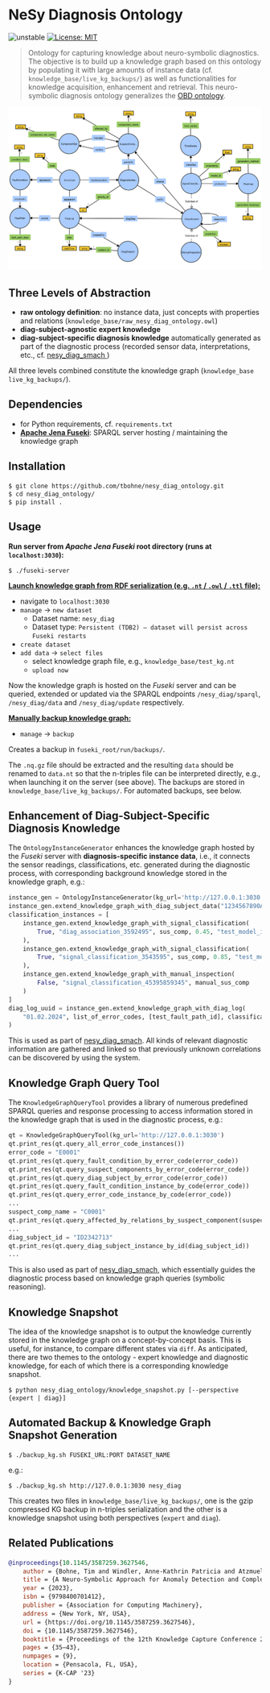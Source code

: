 # NeSy Diagnosis Ontology

![unstable](https://img.shields.io/badge/stability-unstable-orange)
[![License: MIT](https://img.shields.io/badge/License-MIT-yellow.svg)](https://opensource.org/licenses/MIT)

> Ontology for capturing knowledge about neuro-symbolic diagnostics. The objective is to build up a knowledge graph based on this ontology by populating it with large amounts of instance data (cf. `knowledge_base/live_kg_backups/`) as well as functionalities for knowledge acquisition, enhancement and retrieval. This neuro-symbolic diagnosis ontology generalizes the [OBD ontology](https://github.com/tbohne/obd_ontology).

![](img/raw_nesy_diag_ontology.owl.svg)

## Three Levels of Abstraction

- **raw ontology definition**: no instance data, just concepts with properties and relations (`knowledge_base/raw_nesy_diag_ontology.owl`)
- **diag-subject-agnostic expert knowledge**
- **diag-subject-specific diagnosis knowledge** automatically generated as part of the diagnostic process (recorded sensor data, interpretations, etc., cf. [nesy_diag_smach ](https://github.com/tbohne/nesy_diag_smach))

All three levels combined constitute the knowledge graph (`knowledge_base live_kg_backups/`).

## Dependencies

- for Python requirements, cf. `requirements.txt`
- [**Apache Jena Fuseki**](https://jena.apache.org/documentation/fuseki2/): SPARQL server hosting / maintaining the knowledge graph

## Installation
```
$ git clone https://github.com/tbohne/nesy_diag_ontology.git
$ cd nesy_diag_ontology/
$ pip install .
```

## Usage

**Run server from *Apache Jena Fuseki* root directory (runs at `localhost:3030`):**
```
$ ./fuseki-server
```

**<u>Launch knowledge graph from RDF serialization (e.g. `.nt` / `.owl` / `.ttl` file):</u>**
- navigate to `localhost:3030`
- `manage` -> `new dataset`
    - Dataset name: `nesy_diag`
    - Dataset type: `Persistent (TDB2) – dataset will persist across Fuseki restarts`
- `create dataset`
- `add data` -> `select files`
    - select knowledge graph file, e.g., `knowledge_base/test_kg.nt`
    - `upload now`

Now the knowledge graph is hosted on the *Fuseki* server and can be queried, extended or updated via the SPARQL endpoints `/nesy_diag/sparql`, `/nesy_diag/data` and `/nesy_diag/update` respectively.

**<u>Manually backup knowledge graph:</u>**
- `manage` -> `backup`

Creates a backup in `fuseki_root/run/backups/`.

The `.nq.gz` file should be extracted and the resulting `data` should be renamed to `data.nt` so that the n-triples file can be interpreted directly, e.g., when launching it on the server (see above). The backups are stored in `knowledge_base/live_kg_backups/`. For automated backups, see below.

## Enhancement of Diag-Subject-Specific Diagnosis Knowledge

The `OntologyInstanceGenerator` enhances the knowledge graph hosted by the *Fuseki* server with **diagnosis-specific instance data**, i.e., it connects the sensor readings, classifications, etc. generated during the diagnostic process, with corresponding background knowledge stored in the knowledge graph, e.g.:
```python
instance_gen = OntologyInstanceGenerator(kg_url='http://127.0.0.1:3030')
instance_gen.extend_knowledge_graph_with_diag_subject_data("1234567890ABCDEFGHIJKLMNOPQRSTUVWXYZ")
classification_instances = [
    instance_gen.extend_knowledge_graph_with_signal_classification(
        True, "diag_association_3592495", sus_comp, 0.45, "test_model_id", test_ts_id, test_heatmap_id
    ),
    instance_gen.extend_knowledge_graph_with_signal_classification(
        True, "signal_classification_3543595", sus_comp, 0.85, "test_model_id", test_ts_id, test_heatmap_id
    ),
    instance_gen.extend_knowledge_graph_with_manual_inspection(
        False, "signal_classification_45395859345", manual_sus_comp
    )
]
diag_log_uuid = instance_gen.extend_knowledge_graph_with_diag_log(
    "01.02.2024", list_of_error_codes, [test_fault_path_id], classification_instances, "diag_subject_39458359345382458"
)
```
This is used as part of [nesy_diag_smach](https://github.com/tbohne/nesy_diag_smach). All kinds of relevant diagnostic information are gathered and linked so that previously unknown correlations can be discovered by using the system.

## Knowledge Graph Query Tool

The `KnowledgeGraphQueryTool` provides a library of numerous predefined SPARQL queries and response processing to access information stored in the knowledge graph that is used in the diagnostic process, e.g.:
```python
qt = KnowledgeGraphQueryTool(kg_url='http://127.0.0.1:3030')
qt.print_res(qt.query_all_error_code_instances())
error_code = "E0001"
qt.print_res(qt.query_fault_condition_by_error_code(error_code))
qt.print_res(qt.query_suspect_components_by_error_code(error_code))
qt.print_res(qt.query_diag_subject_by_error_code(error_code))
qt.print_res(qt.query_fault_condition_instance_by_code(error_code))
qt.print_res(qt.query_error_code_instance_by_code(error_code))
...
suspect_comp_name = "C0001"
qt.print_res(qt.query_affected_by_relations_by_suspect_component(suspect_comp_name))
...
diag_subject_id = "ID2342713"
qt.print_res(qt.query_diag_subject_instance_by_id(diag_subject_id))
...
```
This is also used as part of [nesy_diag_smach](https://github.com/tbohne/nesy_diag_smach), which essentially guides the diagnostic process based on knowledge graph queries (symbolic reasoning).

## Knowledge Snapshot

The idea of the knowledge snapshot is to output the knowledge currently stored in the knowledge graph on a concept-by-concept basis. This is useful, for instance, to compare different states via `diff`. As anticipated, there are two themes to the ontology - expert knowledge and diagnostic knowledge, for each of which there is a corresponding knowledge snapshot.
```
$ python nesy_diag_ontology/knowledge_snapshot.py [--perspective {expert | diag}]
```

## Automated Backup & Knowledge Graph Snapshot Generation

```
$ ./backup_kg.sh FUSEKI_URL:PORT DATASET_NAME
```
e.g.:
```
$ ./backup_kg.sh http://127.0.0.1:3030 nesy_diag
```
This creates two files in `knowledge_base/live_kg_backups/`, one is the gzip compressed KG backup in n-triples serialization and the other is a knowledge snapshot using both perspectives (`expert` and `diag`).

## Related Publications

```bibtex
@inproceedings{10.1145/3587259.3627546,
    author = {Bohne, Tim and Windler, Anne-Kathrin Patricia and Atzmueller, Martin},
    title = {A Neuro-Symbolic Approach for Anomaly Detection and Complex Fault Diagnosis Exemplified in the Automotive Domain},
    year = {2023},
    isbn = {9798400701412},
    publisher = {Association for Computing Machinery},
    address = {New York, NY, USA},
    url = {https://doi.org/10.1145/3587259.3627546},
    doi = {10.1145/3587259.3627546},
    booktitle = {Proceedings of the 12th Knowledge Capture Conference 2023},
    pages = {35–43},
    numpages = {9},
    location = {Pensacola, FL, USA},
    series = {K-CAP '23}
}
```
